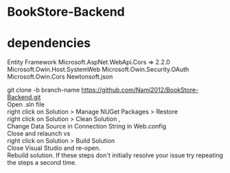 # BookStore-Backend


# dependencies
Entity Framework
Microsoft.AspNet.WebApi.Cors => 2.2.0
Microsoft.Owin.Host.SystemWeb
Microsoft.Owin.Security.OAuth
Microsoft.Owin.Cors
Newtonsoft.json

git clone -b branch-name https://github.com/Nami2012/BookStore-Backend.git <br />
Open .sln file <br />
right click on Solution > Manage NUGet Packages > Restore <br />
right click on Solution > Clean Solution ,  <br />
Change Data Source in Connection String in Web.config <br />
Close and relaunch vs <br />
right click on Solution > Build Solution <br />
Close Visual Studio and re-open. <br />
Rebuild solution. If these steps don't initially resolve your issue try repeating the steps a second time.  <br />
